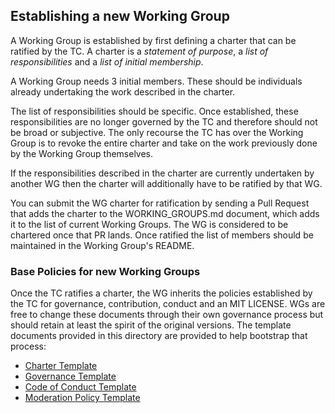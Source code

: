 ## Establishing a new Working Group

A Working Group is established by first defining a charter that can be
ratified by the TC. A charter is a *statement of purpose*, a
*list of responsibilities* and a *list of initial membership*.

A Working Group needs 3 initial members. These should be individuals
already undertaking the work described in the charter.

The list of responsibilities should be specific. Once established, these
responsibilities are no longer governed by the TC and therefore should
not be broad or subjective. The only recourse the TC has over the Working
Group is to revoke the entire charter and take on the work previously
done by the Working Group themselves.

If the responsibilities described in the charter are currently
undertaken by another WG then the charter will additionally have to be
ratified by that WG.

You can submit the WG charter for ratification by sending
a Pull Request that adds the charter to the WORKING_GROUPS.md document,
which adds it to the list of current Working Groups. The WG is considered
to be chartered once that PR lands. Once ratified the list of members should be
maintained in the Working Group's README.

### Base Policies for new Working Groups

Once the TC ratifies a charter, the WG inherits the policies established by the
TC for governance, contribution, conduct and an MIT LICENSE. WGs are free to
change these documents through their own governance process but should retain
at least the spirit of the original versions. The template documents provided
in this directory are provided to help bootstrap that process:

* [Charter Template][]
* [Governance Template][]
* [Code of Conduct Template][]
* [Moderation Policy Template][]

[Charter Template]: Charter.md
[Governance Template]: Governance.md
[Code of Conduct Template]: CODE_OF_CONDUCT.md
[Moderation Policy Template]: ModerationPolicy.md
